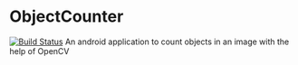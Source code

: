 # ObjectCounter 
[![Build Status](https://travis-ci.org/jenasubodh/ObjectCounter.svg?branch=master)](https://travis-ci.org/jenasubodh/ObjectCounter)
An android application to count objects in an image with the help of OpenCV
